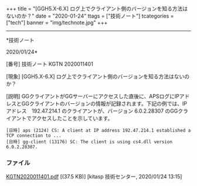 ﻿+++
title = "[GGH5.X-6.X] ログ上でクライアント側のバージョンを知る方法はないのか？"
date = "2020-01-24"
ttags = ["技術ノート"]
tcategories = ["tech"]
banner = "img/technote.jpg"
+++

-----------------------------------------------------------------------------------------------------------------------------

*技術ノート

2020/01/24*


[番号]
技術ノート KGTN 2020011401

[現象]
[GGH5.X-6.X] ログ上でクライアント側のバージョンを知る方法はないのか？

[説明]
GGクライアントがGGサーバーにアクセスした直後に、APSログにIPアドレスとGGクライアントのバージョンの情報が記録されます。下記の例では、IPアドレス　192.47.214.1
のクライアントが、バージョン 6.0.2.28307
のGGクライアントでアクセスしたことを示しています。

    [日時] aps (2124) CS: A client at IP address 192.47.214.1 established a TCP connection to ...
    [日時] gg-client (13176) SC: The client is using cs4.dll version 6.0.2.28307.


### ファイル

 
 


[KGTN2020011401.pdf](http://techreport.kitasp.net/attachments/download/4458/KGTN2020011401.pdf)
 [(37.5 KB)] [kitasp 技術センター, 2020/01/24
13:15]


 


 

